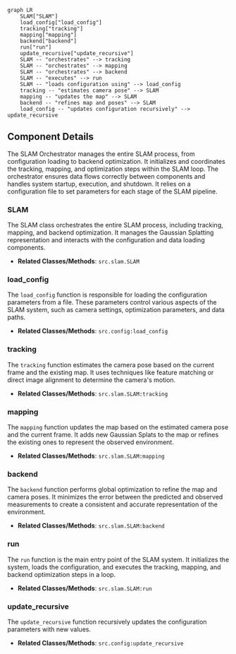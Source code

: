 ```mermaid
graph LR
    SLAM["SLAM"]
    load_config["load_config"]
    tracking["tracking"]
    mapping["mapping"]
    backend["backend"]
    run["run"]
    update_recursive["update_recursive"]
    SLAM -- "orchestrates" --> tracking
    SLAM -- "orchestrates" --> mapping
    SLAM -- "orchestrates" --> backend
    SLAM -- "executes" --> run
    SLAM -- "loads configuration using" --> load_config
    tracking -- "estimates camera pose" --> SLAM
    mapping -- "updates the map" --> SLAM
    backend -- "refines map and poses" --> SLAM
    load_config -- "updates configuration recursively" --> update_recursive
```

## Component Details

The SLAM Orchestrator manages the entire SLAM process, from configuration loading to backend optimization. It initializes and coordinates the tracking, mapping, and optimization steps within the SLAM loop. The orchestrator ensures data flows correctly between components and handles system startup, execution, and shutdown. It relies on a configuration file to set parameters for each stage of the SLAM pipeline.

### SLAM
The SLAM class orchestrates the entire SLAM process, including tracking, mapping, and backend optimization. It manages the Gaussian Splatting representation and interacts with the configuration and data loading components.
- **Related Classes/Methods**: `src.slam.SLAM`

### load_config
The `load_config` function is responsible for loading the configuration parameters from a file. These parameters control various aspects of the SLAM system, such as camera settings, optimization parameters, and data paths.
- **Related Classes/Methods**: `src.config:load_config`

### tracking
The `tracking` function estimates the camera pose based on the current frame and the existing map. It uses techniques like feature matching or direct image alignment to determine the camera's motion.
- **Related Classes/Methods**: `src.slam.SLAM:tracking`

### mapping
The `mapping` function updates the map based on the estimated camera pose and the current frame. It adds new Gaussian Splats to the map or refines the existing ones to represent the observed environment.
- **Related Classes/Methods**: `src.slam.SLAM:mapping`

### backend
The `backend` function performs global optimization to refine the map and camera poses. It minimizes the error between the predicted and observed measurements to create a consistent and accurate representation of the environment.
- **Related Classes/Methods**: `src.slam.SLAM:backend`

### run
The `run` function is the main entry point of the SLAM system. It initializes the system, loads the configuration, and executes the tracking, mapping, and backend optimization steps in a loop.
- **Related Classes/Methods**: `src.slam.SLAM:run`

### update_recursive
The `update_recursive` function recursively updates the configuration parameters with new values.
- **Related Classes/Methods**: `src.config:update_recursive`
